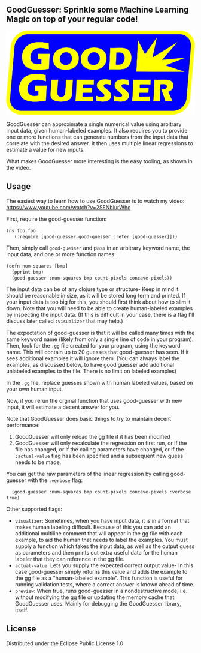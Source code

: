 ## GoodGuesser: Sprinkle some Machine Learning Magic on top of your regular code!

![alt text](https://github.com/drcode/good-guesser/blob/master/good_guesser_logo.png?raw=true)

GoodGuesser can approximate a single numerical value using arbitrary input data, given human-labeled examples. It also requires you to provide one or more functions that can generate numbers from the input data that correlate with the desired answer. It then uses multiple linear regressions to estimate a value for new inputs.

What makes GoodGuesser more interesting is the easy tooling, as shown in the video.

## Usage

The easiest way to learn how to use GoodGuesser is to watch my video: https://www.youtube.com/watch?v=2SFNbiurWhc

First, require the good-guesser function:


```
(ns foo.foo
   (:require [good-guesser.good-guesser :refer [good-guesser]]))
```

Then, simply call `good-guesser` and pass in an arbitrary keyword name, the input data, and one or more function names:

```
(defn num-squares [bmp]
  (pprint bmp)
  (good-guesser :num-squares bmp count-pixels concave-pixels))
```

The input data can be of any clojure type or structure- Keep in mind it should be reasonable in size, as it will be stored long term and printed. If your input data is too big for this, you should first think about how to slim it down. Note that you will need to be able to create human-labeled examples by inspecting the input data. (If this is difficult in your case, there is a flag I'll discuss later called `:visualizer` that may help.)

The expectation of good-guesser is that it will be called many times with the same keyword name (likely from only a single line of code in your program). Then, look for the `.gg` file created for your program, using the keyword name. This will contain up to 20 guesses that good-guesser has seen. If it sees additional examples it will ignore them. (You can always label the examples, as discussed below, to have good guesser add additional unlabeled examples to the file. There is no limit on labeled examples)

In the `.gg` file, replace guesses shown with human labeled values, based on your own human input.

Now, if you rerun the orginal function that uses good-guesser with new input, it will estimate a decent answer for you.

Note that GoodGuesser does basic things to try to maintain decent performance:

1. GoodGuesser will only reload the gg file if it has been modified
1. GoodGuesser will only recalculate the regression on first run, or if the file has changed, or if the calling parameters have changed, or if the `:actual-value` flag has been specified and a subsequent new guess needs to be made.

You can get the raw parameters of the linear regression by calling good-guesser with the `:verbose` flag:

```
  (good-guesser :num-squares bmp count-pixels concave-pixels :verbose true)
```

Other supported flags:

- `visualizer`: Sometimes, when you have input data, it is in a format that makes human labeling difficult. Because of this you can add an additional multiline comment that will appear in the gg file with each example, to aid the human that needs to label the examples. You must supply a function which takes the input data, as well as the output guess as parameters and then prints out extra useful data for the human labeler that they can reference in the gg file.
- `actual-value`: Lets you supply the expected correct output value- In this case good-guesser simply returns this value and adds the example to the gg file as a "human-labeled example". This function is useful for running validation tests, where a correct answer is known ahead of time.
- `preview`: When true, runs good-guesser in a nondestructive mode, i.e. without modifying the gg file or updating the memory cache that GoodGuesser uses. Mainly for debugging the GoodGuesser library, itself.

## License

Distributed under the Eclipse Public License 1.0
